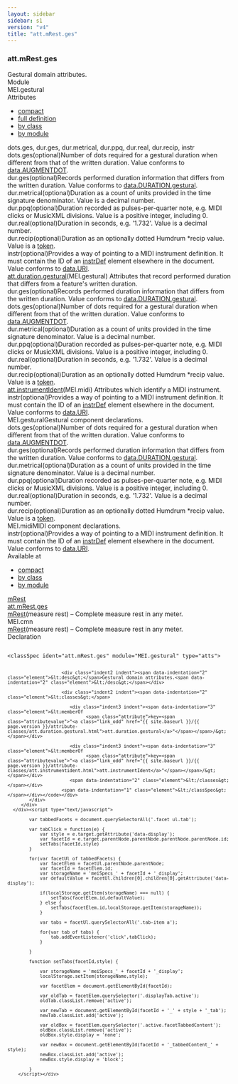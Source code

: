 ```yaml
---
layout: sidebar
sidebar: s1
version: "v4"
title: "att.mRest.ges"
---
```

<div class="specPage">
   <div class="attClassSpec">
      <h3 id="att.mRest.ges">att.mRest.ges</h3>
      <div class="specs">
         <div class="desc">Gestural domain attributes.</div>
         <div class="facet module">
            <div class="label">Module</div>
            <div class="statement text">MEI.gestural</div>
         </div>
         <div class="facet attributes" id="attributes">
            <div class="label">Attributes</div>
            <div class="statement classes list">
               <ul class="tab">
                  <li class="tab-item"><a data-display="compact" id="attributes_compact_tab" href="#attributes" class="displayTab active">compact</a></li>
                  <li class="tab-item"><a data-display="full" id="attributes_full_tab" href="#attributes" class="displayTab">full definition</a></li>
                  <li class="tab-item"><a data-display="class" id="attributes_class_tab" href="#attributes" class="displayTab">by class</a></li>
                  <li class="tab-item"><a data-display="module" id="attributes_module_tab" href="#attributes" class="displayTab">by module</a></li>
               </ul>
               <div id="attributes_tabbedContent_compact" class="facetTabbedContent compact active"><span class="ident attribute" title="Number of dots required for a gestural duration when different from that of the written duration.">dots.ges</span>, <span class="ident attribute" title="Records performed duration information that differs from the written duration.">dur.ges</span>, <span class="ident attribute" title="Duration as a count of units provided in the time signature denominator.">dur.metrical</span>, <span class="ident attribute" title="Duration recorded as pulses-per-quarter note, e.g. MIDI clicks or MusicXML divisions.">dur.ppq</span>, <span class="ident attribute" title="Duration in seconds, e.g. '1.732'.">dur.real</span>, <span class="ident attribute" title="Duration as an optionally dotted Humdrum *recip value.">dur.recip</span>, <span class="ident attribute" title="instrDef Provides a way of pointing to a MIDI instrument definition. It must contain the ID of an element elsewhere in the document.">instr</span></div>
               <div id="attributes_tabbedContent_full" class="facetTabbedContent full">
                  <div class="attributeDef def" data-module="MEI.gestural"><span class="ident attribute" title="Number of dots required for a gestural duration when different from that of the written duration.">dots.ges</span><span class="attributeUsage">(optional)</span><span class="attributeDesc desc">Number of dots required for a gestural duration when different from that of the
                        written duration.</span><span class="attributeValues">
                        Value conforms to <a class="link_odd_classSpec" href="{{ site.baseurl }}/{{ page.version }}/data-types/data.augmentdot.html">data.AUGMENTDOT</a>.
                        </span></div>
                  <div class="attributeDef def" data-module="MEI.gestural"><span class="ident attribute" title="Records performed duration information that differs from the written duration.">dur.ges</span><span class="attributeUsage">(optional)</span><span class="attributeDesc desc">Records performed duration information that differs from the written duration.</span><span class="attributeValues">
                        Value conforms to <a class="link_odd_classSpec" href="{{ site.baseurl }}/{{ page.version }}/data-types/data.duration.gestural.html">data.DURATION.gestural</a>.
                        </span></div>
                  <div class="attributeDef def" data-module="MEI.gestural"><span class="ident attribute" title="Duration as a count of units provided in the time signature denominator.">dur.metrical</span><span class="attributeUsage">(optional)</span><span class="attributeDesc desc">Duration as a count of units provided in the time signature denominator.</span><span class="attributeValues">
                        Value is a decimal number.
                        </span></div>
                  <div class="attributeDef def" data-module="MEI.gestural"><span class="ident attribute" title="Duration recorded as pulses-per-quarter note, e.g. MIDI clicks or MusicXML divisions.">dur.ppq</span><span class="attributeUsage">(optional)</span><span class="attributeDesc desc">Duration recorded as pulses-per-quarter note, e.g. MIDI clicks or MusicXML
                        divisions.</span><span class="attributeValues">
                        Value is a positive integer, including 0.
                        </span></div>
                  <div class="attributeDef def" data-module="MEI.gestural"><span class="ident attribute" title="Duration in seconds, e.g. '1.732'.">dur.real</span><span class="attributeUsage">(optional)</span><span class="attributeDesc desc">Duration in seconds, e.g. '1.732'.</span><span class="attributeValues">
                        Value is a decimal number.
                        </span></div>
                  <div class="attributeDef def" data-module="MEI.gestural"><span class="ident attribute" title="Duration as an optionally dotted Humdrum *recip value.">dur.recip</span><span class="attributeUsage">(optional)</span><span class="attributeDesc desc">Duration as an optionally dotted Humdrum *recip value.</span><span class="attributeValues">
                        Value is a <a target="_blank" href="https://www.w3.org/TR/xmlschema11-2/#token">token</a>.
                        </span></div>
                  <div class="attributeDef def" data-module="MEI.midi"><span class="ident attribute" title="instrDef Provides a way of pointing to a MIDI instrument definition. It must contain the ID of an element elsewhere in the document.">instr</span><span class="attributeUsage">(optional)</span><span class="attributeDesc desc">Provides a way of pointing to a MIDI instrument definition. It must contain the ID
                        of
                        an <a class="link_odd_elementSpec" href="{{ site.baseurl }}/{{ page.version }}/elements/instrdef.html">instrDef</a> element elsewhere in the document.</span><span class="attributeValues">
                        Value conforms to <a class="link_odd_classSpec" href="{{ site.baseurl }}/{{ page.version }}/data-types/data.uri.html">data.URI</a>.
                        </span></div>
               </div>
               <div id="attributes_tabbedContent_class" class="facetTabbedContent class">
                  <div class="classBox" title="att.duration.gestural">
                     <div class="classHeading"><label class="classLabel"><a class="classLink" href="{{ site.baseurl }}/{{ page.version }}/attribute-classes/att.duration.gestural.html">att.duration.gestural</a></label><span class="classDesc">(MEI.gestural) Attributes that record performed duration that differs from a feature's
                           written duration.</span></div>
                     <div class="classContent">
                        <div class="attributeDef def" data-module="MEI.gestural"><span class="ident attribute" title="Records performed duration information that differs from the written duration.">dur.ges</span><span class="attributeUsage">(optional)</span><span class="attributeDesc desc">Records performed duration information that differs from the written duration.</span><span class="attributeValues">
                              Value conforms to <a class="link_odd_classSpec" href="{{ site.baseurl }}/{{ page.version }}/data-types/data.duration.gestural.html">data.DURATION.gestural</a>.
                              </span></div>
                        <div class="attributeDef def" data-module="MEI.gestural"><span class="ident attribute" title="Number of dots required for a gestural duration when different from that of the written duration.">dots.ges</span><span class="attributeUsage">(optional)</span><span class="attributeDesc desc">Number of dots required for a gestural duration when different from that of the
                              written duration.</span><span class="attributeValues">
                              Value conforms to <a class="link_odd_classSpec" href="{{ site.baseurl }}/{{ page.version }}/data-types/data.augmentdot.html">data.AUGMENTDOT</a>.
                              </span></div>
                        <div class="attributeDef def" data-module="MEI.gestural"><span class="ident attribute" title="Duration as a count of units provided in the time signature denominator.">dur.metrical</span><span class="attributeUsage">(optional)</span><span class="attributeDesc desc">Duration as a count of units provided in the time signature denominator.</span><span class="attributeValues">
                              Value is a decimal number.
                              </span></div>
                        <div class="attributeDef def" data-module="MEI.gestural"><span class="ident attribute" title="Duration recorded as pulses-per-quarter note, e.g. MIDI clicks or MusicXML divisions.">dur.ppq</span><span class="attributeUsage">(optional)</span><span class="attributeDesc desc">Duration recorded as pulses-per-quarter note, e.g. MIDI clicks or MusicXML
                              divisions.</span><span class="attributeValues">
                              Value is a positive integer, including 0.
                              </span></div>
                        <div class="attributeDef def" data-module="MEI.gestural"><span class="ident attribute" title="Duration in seconds, e.g. '1.732'.">dur.real</span><span class="attributeUsage">(optional)</span><span class="attributeDesc desc">Duration in seconds, e.g. '1.732'.</span><span class="attributeValues">
                              Value is a decimal number.
                              </span></div>
                        <div class="attributeDef def" data-module="MEI.gestural"><span class="ident attribute" title="Duration as an optionally dotted Humdrum *recip value.">dur.recip</span><span class="attributeUsage">(optional)</span><span class="attributeDesc desc">Duration as an optionally dotted Humdrum *recip value.</span><span class="attributeValues">
                              Value is a <a target="_blank" href="https://www.w3.org/TR/xmlschema11-2/#token">token</a>.
                              </span></div>
                     </div>
                  </div>
                  <div class="classBox" title="att.instrumentIdent">
                     <div class="classHeading"><label class="classLabel"><a class="classLink" href="{{ site.baseurl }}/{{ page.version }}/attribute-classes/att.instrumentident.html">att.instrumentIdent</a></label><span class="classDesc">(MEI.midi) Attributes which identify a MIDI instrument.</span></div>
                     <div class="classContent">
                        <div class="attributeDef def" data-module="MEI.midi"><span class="ident attribute" title="instrDef Provides a way of pointing to a MIDI instrument definition. It must contain the ID of an element elsewhere in the document.">instr</span><span class="attributeUsage">(optional)</span><span class="attributeDesc desc">Provides a way of pointing to a MIDI instrument definition. It must contain the ID
                              of
                              an <a class="link_odd_elementSpec" href="{{ site.baseurl }}/{{ page.version }}/elements/instrdef.html">instrDef</a> element elsewhere in the document.</span><span class="attributeValues">
                              Value conforms to <a class="link_odd_classSpec" href="{{ site.baseurl }}/{{ page.version }}/data-types/data.uri.html">data.URI</a>.
                              </span></div>
                     </div>
                  </div>
               </div>
               <div id="attributes_tabbedContent_module" class="facetTabbedContent module">
                  <div class="classBox" title="MEI.gestural">
                     <div class="classHeading"><label class="classLabel">MEI.gestural</label><span class="classDesc">Gestural component declarations.</span></div>
                     <div class="classContent">
                        <div class="attributeDef def" data-module="MEI.gestural"><span class="ident attribute" title="Number of dots required for a gestural duration when different from that of the written duration.">dots.ges</span><span class="attributeUsage">(optional)</span><span class="attributeDesc desc">Number of dots required for a gestural duration when different from that of the
                              written duration.</span><span class="attributeValues">
                              Value conforms to <a class="link_odd_classSpec" href="{{ site.baseurl }}/{{ page.version }}/data-types/data.augmentdot.html">data.AUGMENTDOT</a>.
                              </span></div>
                        <div class="attributeDef def" data-module="MEI.gestural"><span class="ident attribute" title="Records performed duration information that differs from the written duration.">dur.ges</span><span class="attributeUsage">(optional)</span><span class="attributeDesc desc">Records performed duration information that differs from the written duration.</span><span class="attributeValues">
                              Value conforms to <a class="link_odd_classSpec" href="{{ site.baseurl }}/{{ page.version }}/data-types/data.duration.gestural.html">data.DURATION.gestural</a>.
                              </span></div>
                        <div class="attributeDef def" data-module="MEI.gestural"><span class="ident attribute" title="Duration as a count of units provided in the time signature denominator.">dur.metrical</span><span class="attributeUsage">(optional)</span><span class="attributeDesc desc">Duration as a count of units provided in the time signature denominator.</span><span class="attributeValues">
                              Value is a decimal number.
                              </span></div>
                        <div class="attributeDef def" data-module="MEI.gestural"><span class="ident attribute" title="Duration recorded as pulses-per-quarter note, e.g. MIDI clicks or MusicXML divisions.">dur.ppq</span><span class="attributeUsage">(optional)</span><span class="attributeDesc desc">Duration recorded as pulses-per-quarter note, e.g. MIDI clicks or MusicXML
                              divisions.</span><span class="attributeValues">
                              Value is a positive integer, including 0.
                              </span></div>
                        <div class="attributeDef def" data-module="MEI.gestural"><span class="ident attribute" title="Duration in seconds, e.g. '1.732'.">dur.real</span><span class="attributeUsage">(optional)</span><span class="attributeDesc desc">Duration in seconds, e.g. '1.732'.</span><span class="attributeValues">
                              Value is a decimal number.
                              </span></div>
                        <div class="attributeDef def" data-module="MEI.gestural"><span class="ident attribute" title="Duration as an optionally dotted Humdrum *recip value.">dur.recip</span><span class="attributeUsage">(optional)</span><span class="attributeDesc desc">Duration as an optionally dotted Humdrum *recip value.</span><span class="attributeValues">
                              Value is a <a target="_blank" href="https://www.w3.org/TR/xmlschema11-2/#token">token</a>.
                              </span></div>
                     </div>
                  </div>
                  <div class="classBox" title="MEI.midi">
                     <div class="classHeading"><label class="classLabel">MEI.midi</label><span class="classDesc">MIDI component declarations.</span></div>
                     <div class="classContent">
                        <div class="attributeDef def" data-module="MEI.midi"><span class="ident attribute" title="instrDef Provides a way of pointing to a MIDI instrument definition. It must contain the ID of an element elsewhere in the document.">instr</span><span class="attributeUsage">(optional)</span><span class="attributeDesc desc">Provides a way of pointing to a MIDI instrument definition. It must contain the ID
                              of
                              an <a class="link_odd_elementSpec" href="{{ site.baseurl }}/{{ page.version }}/elements/instrdef.html">instrDef</a> element elsewhere in the document.</span><span class="attributeValues">
                              Value conforms to <a class="link_odd_classSpec" href="{{ site.baseurl }}/{{ page.version }}/data-types/data.uri.html">data.URI</a>.
                              </span></div>
                     </div>
                  </div>
               </div>
            </div>
         </div>
         <div class="facet availableAt" id="availableAt">
            <div class="label">Available at</div>
            <div class="statement classes list">
               <ul class="tab">
                  <li class="tab-item"><a data-display="compact" id="availableAt_compact_tab" href="#availableAt" class="displayTab active">compact</a></li>
                  <li class="tab-item"><a data-display="class" id="availableAt_class_tab" href="#availableAt" class="displayTab">by class</a></li>
                  <li class="tab-item"><a data-display="module" id="availableAt_module_tab" href="#availableAt" class="displayTab">by module</a></li>
               </ul>
               <div id="availableAt_tabbedContent_compact" class="facetTabbedContent compact active"><span class="ident element" title="(measure rest) – Complete measure rest in any meter."><a class="link_odd_elementSpec" href="{{ site.baseurl }}/{{ page.version }}/elements/mrest.html">mRest</a></span></div>
               <div id="availableAt_tabbedContent_class" class="facetTabbedContent class">
                  <div class="classBox" title="att.mRest.ges">
                     <div class="classHeading"><label class="classLabel"><a class="classLink" href="{{ site.baseurl }}/{{ page.version }}/attribute-classes/att.mrest.ges.html">att.mRest.ges</a></label><span class="classDesc"></span></div>
                     <div class="classContent">
                        <div class="elementRef" data-module="MEI.cmn"><a class="link_odd_elementSpec" href="{{ site.baseurl }}/{{ page.version }}/elements/mrest.html">mRest</a><span class="elementDesc">(measure rest) – Complete measure rest in any meter.  </span></div>
                     </div>
                  </div>
               </div>
               <div id="availableAt_tabbedContent_module" class="facetTabbedContent module">
                  <div class="classBox" title="MEI.cmn">
                     <div class="classHeading"><label class="classLabel">MEI.cmn</label><span class="classDesc"></span></div>
                     <div class="classContent">
                        <div class="elementRef" data-module="MEI.cmn"><a class="link_odd_elementSpec" href="{{ site.baseurl }}/{{ page.version }}/elements/mrest.html">mRest</a><span class="elementDesc">(measure rest) – Complete measure rest in any meter.  </span></div>
                     </div>
                  </div>
               </div>
            </div>
         </div>
         <div class="facet declaration">
            <div class="label">Declaration</div>
            <div class="statement declaration">
               <div class="code" xml:space="preserve" data-lang="ODD"><code>
                     <div class="indent1 indent"><span data-indentation="1" class="element">&lt;classSpec <span class="attribute">ident=</span><span class="attributevalue">"att.mRest.ges"</span> <span class="attribute">module=</span><span class="attributevalue">"MEI.gestural"</span> <span class="attribute">type=</span><span class="attributevalue">"atts"</span>&gt;</span>
                        
                        <div class="indent2 indent"><span data-indentation="2" class="element">&lt;desc&gt;</span>Gestural domain attributes.<span data-indentation="2" class="element">&lt;/desc&gt;</span></div>
                        
                        <div class="indent2 indent"><span data-indentation="2" class="element">&lt;classes&gt;</span>
                           
                           <div class="indent3 indent"><span data-indentation="3" class="element">&lt;memberOf
                                 <span class="attribute">key=<span class="attributevalue">"<a class="link_odd" href="{{ site.baseurl }}/{{ page.version }}/attribute-classes/att.duration.gestural.html">att.duration.gestural</a>"</span></span>/&gt;</span></div>
                           
                           <div class="indent3 indent"><span data-indentation="3" class="element">&lt;memberOf
                                 <span class="attribute">key=<span class="attributevalue">"<a class="link_odd" href="{{ site.baseurl }}/{{ page.version }}/attribute-classes/att.instrumentident.html">att.instrumentIdent</a>"</span></span>/&gt;</span></div>
                           <span data-indentation="2" class="element">&lt;/classes&gt;</span></div>
                        <span data-indentation="1" class="element">&lt;/classSpec&gt;</span></div></code></div>
            </div>
         </div>
      </div><script type="text/javascript">
            
            var tabbedFacets = document.querySelectorAll('.facet ul.tab');
            
            var tabClick = function(e) {
                var style = e.target.getAttribute('data-display');
                var facetId = e.target.parentNode.parentNode.parentNode.parentNode.id;
                setTabs(facetId,style)
            }
            
            for(var facetUl of tabbedFacets) {
                var facetElem = facetUl.parentNode.parentNode;
                var facetId = facetElem.id;
                var storageName = 'meiSpecs_' + facetId + '_display';
                var defaultValue = facetUl.children[0].children[0].getAttribute('data-display');
                
                if(localStorage.getItem(storageName) === null) {
                    setTabs(facetElem.id,defaultValue);
                } else {
                    setTabs(facetElem.id,localStorage.getItem(storageName));
                }
                
                var tabs = facetUl.querySelectorAll('.tab-item a');
                
                for(var tab of tabs) {
                    tab.addEventListener('click',tabClick);
                }
                
            }
            
            function setTabs(facetId,style) {
                
                var storageName = 'meiSpecs_' + facetId + '_display';
                localStorage.setItem(storageName,style);
                
                var facetElem = document.getElementById(facetId);
                
                var oldTab = facetElem.querySelector('.displayTab.active');
                oldTab.classList.remove('active');
                
                var newTab = document.getElementById(facetId + '_' + style + '_tab');
                newTab.classList.add('active');
                
                var oldBox = facetElem.querySelector('.active.facetTabbedContent');
                oldBox.classList.remove('active');
                oldBox.style.display = 'none';
                
                var newBox = document.getElementById(facetId + '_tabbedContent_' + style);
                newBox.classList.add('active');
                newBox.style.display = 'block';
                
            }
        </script></div>
</div>